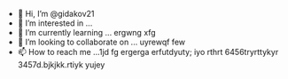 - 👋 Hi, I’m @gidakov21
- 👀 I’m interested in ...
- 🌱 I’m currently learning ... ergwng xfg
- 💞️ I’m looking to collaborate on ... uyrewqf few
- 📫 How to reach me ...1jd fg ergerga erfutdyuty; iyo rthrt 6456tryrttykyr 
3457d.bjkjkk.rtiyk yujey
<!---j45
gidakov21/gidakov21 is a ✨ special ✨ repository because its `README.m rtyu tr` (this file) appears on your GitHub profile.
You can click the Preview link to take a look at your changes.
--->
